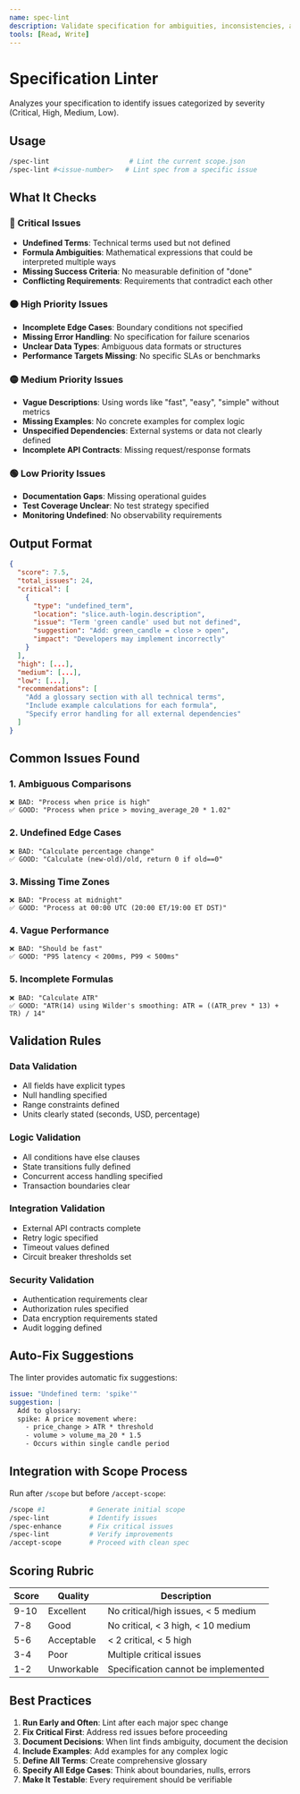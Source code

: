 ```yaml
---
name: spec-lint
description: Validate specification for ambiguities, inconsistencies, and missing elements
tools: [Read, Write]
---
```


# Specification Linter

Analyzes your specification to identify issues categorized by severity (Critical, High, Medium, Low).

## Usage

```bash
/spec-lint                    # Lint the current scope.json
/spec-lint #<issue-number>   # Lint spec from a specific issue
```

## What It Checks

### 🔴 Critical Issues
- **Undefined Terms**: Technical terms used but not defined
- **Formula Ambiguities**: Mathematical expressions that could be interpreted multiple ways
- **Missing Success Criteria**: No measurable definition of "done"
- **Conflicting Requirements**: Requirements that contradict each other

### 🟠 High Priority Issues
- **Incomplete Edge Cases**: Boundary conditions not specified
- **Missing Error Handling**: No specification for failure scenarios
- **Unclear Data Types**: Ambiguous data formats or structures
- **Performance Targets Missing**: No specific SLAs or benchmarks

### 🟡 Medium Priority Issues
- **Vague Descriptions**: Using words like "fast", "easy", "simple" without metrics
- **Missing Examples**: No concrete examples for complex logic
- **Unspecified Dependencies**: External systems or data not clearly defined
- **Incomplete API Contracts**: Missing request/response formats

### 🟢 Low Priority Issues
- **Documentation Gaps**: Missing operational guides
- **Test Coverage Unclear**: No test strategy specified
- **Monitoring Undefined**: No observability requirements

## Output Format

```json
{
  "score": 7.5,
  "total_issues": 24,
  "critical": [
    {
      "type": "undefined_term",
      "location": "slice.auth-login.description",
      "issue": "Term 'green candle' used but not defined",
      "suggestion": "Add: green_candle = close > open",
      "impact": "Developers may implement incorrectly"
    }
  ],
  "high": [...],
  "medium": [...],
  "low": [...],
  "recommendations": [
    "Add a glossary section with all technical terms",
    "Include example calculations for each formula",
    "Specify error handling for all external dependencies"
  ]
}
```

## Common Issues Found

### 1. Ambiguous Comparisons
```
❌ BAD: "Process when price is high"
✅ GOOD: "Process when price > moving_average_20 * 1.02"
```

### 2. Undefined Edge Cases
```
❌ BAD: "Calculate percentage change"
✅ GOOD: "Calculate (new-old)/old, return 0 if old==0"
```

### 3. Missing Time Zones
```
❌ BAD: "Process at midnight"
✅ GOOD: "Process at 00:00 UTC (20:00 ET/19:00 ET DST)"
```

### 4. Vague Performance
```
❌ BAD: "Should be fast"
✅ GOOD: "P95 latency < 200ms, P99 < 500ms"
```

### 5. Incomplete Formulas
```
❌ BAD: "Calculate ATR"
✅ GOOD: "ATR(14) using Wilder's smoothing: ATR = ((ATR_prev * 13) + TR) / 14"
```

## Validation Rules

### Data Validation
- All fields have explicit types
- Null handling specified
- Range constraints defined
- Units clearly stated (seconds, USD, percentage)

### Logic Validation
- All conditions have else clauses
- State transitions fully defined
- Concurrent access handling specified
- Transaction boundaries clear

### Integration Validation
- External API contracts complete
- Retry logic specified
- Timeout values defined
- Circuit breaker thresholds set

### Security Validation
- Authentication requirements clear
- Authorization rules specified
- Data encryption requirements stated
- Audit logging defined

## Auto-Fix Suggestions

The linter provides automatic fix suggestions:

```yaml
issue: "Undefined term: 'spike'"
suggestion: |
  Add to glossary:
  spike: A price movement where:
    - price_change > ATR * threshold
    - volume > volume_ma_20 * 1.5
    - Occurs within single candle period
```

## Integration with Scope Process

Run after `/scope` but before `/accept-scope`:

```bash
/scope #1           # Generate initial scope
/spec-lint          # Identify issues
/spec-enhance       # Fix critical issues
/spec-lint          # Verify improvements
/accept-scope       # Proceed with clean spec
```

## Scoring Rubric

| Score | Quality | Description |
|-------|---------|-------------|
| 9-10  | Excellent | No critical/high issues, < 5 medium |
| 7-8   | Good | No critical, < 3 high, < 10 medium |
| 5-6   | Acceptable | < 2 critical, < 5 high |
| 3-4   | Poor | Multiple critical issues |
| 1-2   | Unworkable | Specification cannot be implemented |

## Best Practices

1. **Run Early and Often**: Lint after each major spec change
2. **Fix Critical First**: Address red issues before proceeding
3. **Document Decisions**: When lint finds ambiguity, document the decision
4. **Include Examples**: Add examples for any complex logic
5. **Define All Terms**: Create comprehensive glossary
6. **Specify All Edge Cases**: Think about boundaries, nulls, errors
7. **Make It Testable**: Every requirement should be verifiable